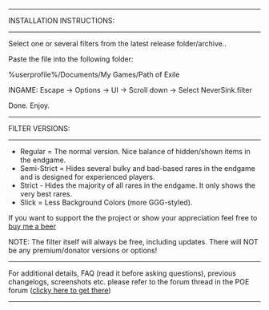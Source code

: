 --------------------------

INSTALLATION INSTRUCTIONS:

--------------------------

Select one or several filters from the latest release folder/archive..

Paste the file into the following folder:

%userprofile%/Documents/My Games/Path of Exile

INGAME: Escape -> Options -> UI -> Scroll down -> Select NeverSink.filter

Done. Enjoy.

--------------------------

FILTER VERSIONS:

--------------------------

- Regular = The normal version. Nice balance of hidden/shown items in the endgame.
- Semi-Strict = Hides several bulky and bad-based rares in the endgame and is designed for experienced players.
- Strict - Hides the majority of all rares in the endgame. It only shows the very best rares.
- Slick = Less Background Colors (more GGG-styled).

If you want to support the the project or show your appreciation feel free to [buy me a beer](https://www.paypal.com/cgi-bin/webscr?cmd=_s-xclick&hosted_button_id=6J3S7PBNDQGY2)

NOTE: The filter itself will always be free, including updates. There will NOT be any premium/donator versions or options!

--------------------------

For additional details, FAQ (read it before asking questions), previous changelogs, screenshots etc. please refer to the forum thread in the POE forum ([clicky here to get there](https://www.pathofexile.com/forum/view-thread/1246208))

--------------------------
